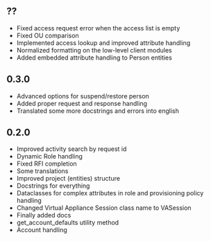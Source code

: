 ## ??
- Fixed access request error when the access list is empty
- Fixed OU comparison
- Implemented access lookup and improved attribute handling
- Normalized formatting on the low-level client modules
- Added embedded attribute handling to Person entities

## 0.3.0
- Advanced options for suspend/restore person
- Added proper request and response handling
- Translated some more docstrings and errors into english

## 0.2.0
-   Improved activity search by request id
-   Dynamic Role handling
-   Fixed RFI completion
-   Some translations
-   Improved project (entities) structure
-   Docstrings for everything
-   Dataclasses for complex attributes in role and provisioning policy handling
-   Changed Virtual Appliance Session class name to VASession
-   Finally added docs
-   get_account_defaults utility method
-   Account handling
